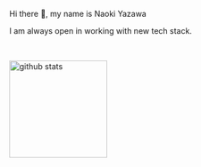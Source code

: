 <p>Hi there 👋, my name is Naoki Yazawa</p>
<p>I am always open in working with new tech stack.</p><br>


<p align="left">
  <img alt="github stats" height="175px" src="https://github-readme-stats.vercel.app/api/top-langs?username=NaokiYazawa&show_icons=true&locale=en&layout=compact" />
<!--   <img height="175px" src="https://github-readme-stats.vercel.app/api?username=NaokiYazawa&count_private=true&show_icons=true" alt="HrugVed" /> -->
</p>

<!--
**NaokiYazawa/NaokiYazawa** is a ✨ _special_ ✨ repository because its `README.md` (this file) appears on your GitHub profile.

Here are some ideas to get you started:

- 🔭 I’m currently working on ...
- 🌱 I’m currently learning ...
- 👯 I’m looking to collaborate on ...
- 🤔 I’m looking for help with ...
- 💬 Ask me about ...
- 📫 How to reach me: ...
- 😄 Pronouns: ...
- ⚡ Fun fact: ...
-->
